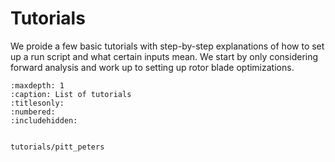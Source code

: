 # Tutorials

We proide a few basic tutorials with step-by-step explanations of how to set up a run script and what certain inputs mean. 
We start by only considering forward analysis and work up to setting up rotor blade optimizations. 

```{toctree}
:maxdepth: 1
:caption: List of tutorials
:titlesonly:
:numbered:
:includehidden:


tutorials/pitt_peters

```